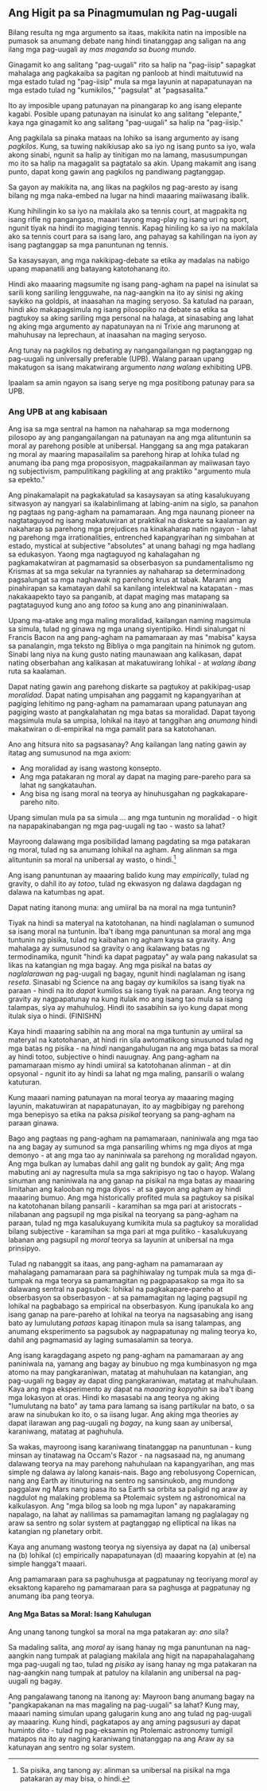 ## Ang Higit pa sa Pinagmumulan ng Pag-uugali

Bilang resulta ng mga argumento sa itaas, makikita natin na imposible na pumasok sa anumang debate nang hindi tinatanggap ang saligan na ang ilang mga pag-uugali ay *mas maganda sa buong mundo*.

Ginagamit ko ang salitang "pag-uugali" rito sa halip na "pag-iisip" sapagkat mahalaga ang pagkakaiba sa pagitan ng panloob at hindi maitutuwid na mga estado tulad ng "pag-iisip" mula sa mga layunin at napapatunayan na mga estado tulad ng "kumikilos," "pagsulat" at "pagsasalita."

Ito ay imposible upang patunayan na pinangarap ko ang isang elepante kagabi. Posible upang patunayan na isinulat ko ang salitang "elepante," kaya nga ginagamit ko ang salitang "pag-uugali" sa halip na "pag-iisip."

Ang pagkilala sa pinaka mataas na lohiko sa isang argumento ay isang *pagkilos*. Kung, sa tuwing nakikiusap ako sa iyo ng isang punto sa iyo, wala akong sinabi, ngunit sa halip ay tinitigan mo na lamang, masusumpungan mo ito sa halip na magagalit sa pagtatalo sa akin. Upang makamit ang isang punto, dapat kong gawin ang pagkilos ng pandiwang pagtanggap.

Sa gayon ay makikita na, ang likas na pagkilos ng pag-aresto ay isang bilang ng mga naka-embed na lugar na hindi maaaring maiiwasang ibalik.

Kung hihilingin ko sa iyo na makilala ako sa tennis court, at magpakita ng isang rifle ng pangangaso, maaari tayong mag-play ng isang uri ng sport, ngunit tiyak na hindi ito magiging tennis. Kapag hiniling ko sa iyo na makilala ako sa tennis court para sa isang laro, ang pahayag sa kahilingan na iyon ay isang pagtanggap sa mga panuntunan ng tennis.

Sa kasaysayan, ang mga nakikipag-debate sa etika ay madalas na nabigo upang mapanatili ang batayang katotohanang ito.

Hindi ako maaaring magsumite ng isang pang-agham na papel na isinulat sa sarili kong sariling lengguwahe, na nag-aangkin na ito ay sinisi ng aking saykiko na goldpis, at inaasahan na maging seryoso. Sa katulad na paraan, hindi ako makapagsimula ng isang pilosopiko na debate sa etika sa pagtukoy sa aking sariling mga personal na halaga, at sinasabing ang lahat ng aking mga argumento ay napatunayan na ni Trixie ang marunong at mahuhusay na leprechaun, at inaasahan na maging seryoso.

Ang tunay na pagkilos ng debating ay nangangailangan ng pagtanggap ng pag-uugali ng universally preferable (UPB). Walang paraan upang makatugon sa isang makatwirang argumento *nang walang* exhibiting UPB.

Ipaalam sa amin ngayon sa isang serye ng mga positibong patunay para sa UPB.

### Ang UPB at ang kabisaan

Ang isa sa mga sentral na hamon na nahaharap sa mga modernong pilosopo ay ang pangangailangan na patunayan na ang mga alituntunin sa moral ay parehong posible at unibersal. Hanggang sa ang mga patakaran ng moral ay maaring mapasailalim sa parehong hirap at lohika tulad ng anumang iba pang mga proposisyon, magpakailanman ay maiiwasan tayo ng subjectivism, pampulitikang pagkiling at ang praktiko "argumento mula sa epekto."

Ang pinakamalapit na pagkakatulad sa kasaysayan sa ating kasalukuyang sitwasyon ay nangyari sa ikalabinlimang at labing-anim na siglo, sa panahon ng pagtaas ng pang-agham na pamamaraan. Ang mga naunang pioneer na nagtataguyod ng isang makatuwiran at praktikal na diskarte sa kaalaman ay nakaharap sa parehong mga prejudices na kinakaharap natin ngayon - lahat ng parehong mga irrationalities, entrenched kapangyarihan ng simbahan at estado, mystical at subjective "absolutes" at unang bahagi ng mga hadlang sa edukasyon. Yaong mga nagtaguyod ng kahalagahan ng pagkamakatwiran at pagmamasid sa obserbasyon sa pundamentalismo ng Krismas at sa mga sekular na tyrannies ay nahaharap sa determinadong pagsalungat sa mga naghawak ng parehong krus at tabak. Marami ang pinahirapan sa kamatayan dahil sa kanilang intelektwal na katapatan - mas nakakaapekto tayo sa panganib, at dapat maging mas matapang sa pagtataguyod kung ano ang *totoo* sa kung ano ang pinaniniwalaan.

Upang ma-atake ang mga maling moralidad, kailangan naming magsimula sa simula, tulad ng ginawa ng mga unang siyentipiko. Hindi sinalungat ni Francis Bacon na ang pang-agham na pamamaraan ay mas "mabisa" kaysa sa panalangin, mga teksto ng Bibliya o mga pangitain na hinimok ng gutom. Sinabi lang niya na kung gusto nating maunawaan ang kalikasan, dapat nating obserbahan ang kalikasan at makatuwirang lohikal - at *walang ibang* ruta sa kaalaman.

Dapat nating gawin ang parehong diskarte sa pagtukoy at pakikipag-usap *moralidad*. Dapat nating umpisahan ang paggamit ng kapangyarihan at pagiging lehitimo ng pang-agham na pamamaraan upang patunayan ang pagiging wasto at pangkalahatan ng mga batas sa moralidad. Dapat tayong magsimula mula sa umpisa, lohikal na itayo at tanggihan ang *anumang* hindi makatwiran o di-empirikal na mga pamalit para sa katotohanan.

Ano ang hitsura nito sa pagsasanay? Ang kailangan lang nating gawin ay itatag ang sumusunod na mga axiom:

- Ang moralidad ay isang wastong konsepto.
- Ang mga patakaran ng moral ay dapat na maging pare-pareho para sa lahat ng sangkatauhan.
- Ang bisa ng isang moral na teorya ay hinuhusgahan ng pagkakapare-pareho nito.

Upang simulan mula pa sa simula ... ang mga tuntunin ng moralidad - o higit na napapakinabangan ng mga pag-uugali ng tao - wasto sa lahat?

Mayroong dalawang mga posibilidad lamang pagdating sa mga patakaran ng moral, tulad ng sa anumang lohikal na agham. Ang alinman sa mga alituntunin sa moral na unibersal ay wasto, o hindi.[^6]

Ang isang panuntunan ay maaaring balido kung may *empirically*, tulad ng gravity, o dahil ito ay *totoo*, tulad ng ekwasyon ng dalawa dagdagan ng dalawa na katumbas ng apat.

Dapat nating itanong muna: ang umiiral ba na moral na mga tuntunin?

Tiyak na hindi sa materyal na katotohanan, na hindi naglalaman o sumunod sa isang moral na tuntunin. Iba't ibang mga panuntunan sa moral ang mga tuntunin ng pisika, tulad ng kaibahan ng agham kaysa sa gravity. Ang mahalaga ay sumusunod sa gravity o ang ikalawang batas ng termodinamika, ngunit "hindi ka dapat pagpatay" ay wala pang nakasulat sa likas na katangian ng mga bagay. Ang mga pisikal na batas *ay naglalarawan* ng pag-uugali ng bagay, ngunit hindi naglalaman ng isang *reseta*. Sinasabi ng Science na ang bagay *ay* kumikilos sa isang tiyak na paraan - hindi na ito *dapat* kumilos sa isang tiyak na paraan. Ang teorya ng gravity ay nagpapatunay na kung itulak mo ang isang tao mula sa isang talampas, siya ay mahuhulog. Hindi ito sasabihin sa iyo kung dapat mong itulak siya o hindi. (FINISHN)

Kaya hindi maaaring sabihin na ang moral na mga tuntunin ay umiiral sa materyal na katotohanan, at hindi rin sila awtomatikong sinusunod tulad ng mga batas ng pisika - na *hindi* nangangahulugan na ang mga batas sa moral ay hindi totoo, subjective o hindi nauugnay. Ang pang-agham na pamamaraan mismo ay hindi umiiral sa katotohanan alinman - at din opsyonal - ngunit ito ay hindi sa lahat ng mga maling, pansarili o walang katuturan.

Kung maaari naming patunayan na moral teorya ay maaaring maging layunin, makatuwiran at napapatunayan, ito ay magbibigay ng parehong mga benepisyo sa etika na paksa *pisikal* teoryang sa pang-agham na paraan ginawa.

Bago ang pagtaas ng pang-agham na pamamaraan, naniniwala ang mga tao na ang bagay ay sumunod sa mga pansariling whims ng mga diyos at mga demonyo - at ang mga tao ay naniniwala sa parehong ng moralidad ngayon. Ang mga bulkan ay lumabas dahil ang galit ng bundok ay galit; Ang mga mabuting ani ay nagresulta mula sa mga sakripisyo ng tao o hayop. Walang sinuman ang naniniwala na ang ganap na pisikal na mga batas ay maaaring limitahan ang kalooban ng mga diyos - at sa gayon ang agham ay hindi maaaring bumuo. Ang mga historically profited mula sa pagtukoy sa pisikal na katotohanan bilang pansarili - karamihan sa mga pari at aristocrats - nilabanan ang pagsupil ng mga pisikal na teoryang sa pang-agham na paraan, tulad ng mga kasalukuyang kumikita mula sa pagtukoy sa moralidad bilang subjective - karamihan sa mga pari at mga pulitiko - kasalukuyang labanan ang pagsupil ng *moral* teorya sa layunin at unibersal na mga prinsipyo.

Tulad ng nabanggit sa itaas, ang pang-agham na pamamaraan ay mahalagang pamamaraan para sa paghihiwalay ng tumpak mula sa mga di-tumpak na mga teorya sa pamamagitan ng pagpapasakop sa mga ito sa dalawang sentral na pagsubok: lohikal na pagkakapare-pareho at obserbasyon sa obserbasyon - at sa pamamagitan ng laging pagsupil ng lohikal na pagbabago sa empirical na obserbasyon. Kung ipanukala ko ang isang ganap na pare-pareho at lohikal na teorya na nagsasabing ang isang bato ay lumulutang *pataas* kapag itinapon mula sa isang talampas, ang anumang eksperimento sa pagsubok ay nagpapatunay ng maling teorya ko, dahil ang pagmamasid ay laging sumasalamin sa teorya.

Ang isang karagdagang aspeto ng pang-agham na pamamaraan ay ang paniniwala na, yamang ang bagay ay binubuo ng mga kumbinasyon ng mga atomo na may pangkaraniwan, matatag at mahuhulaan na katangian, ang pag-uugali ng bagay ay dapat ding pangkaraniwan, matatag at mahuhulaan. Kaya ang mga eksperimento ay dapat na *maaaring kopyahin* sa iba't ibang mga lokasyon at oras. Hindi ko masasabi na ang teorya ng aking "lumulutang na bato" ay tama para lamang sa isang partikular na bato, o sa araw na sinubukan ko ito, o sa iisang lugar. Ang aking mga theories ay dapat ilarawan ang pag-uugali ng *bagay*, na kung saan ay unibersal, karaniwang, matatag at paghuhula.

Sa wakas, mayroong isang karaniwang tinatanggap na panuntunan - kung minsan ay tinatawag na Occam's Razor - na nagsasaad na, ng anumang dalawang teorya na may parehong nahuhulaan na kapangyarihan, ang mas simple ng dalawa ay lalong kanais-nais. Bago ang rebolusyong Copernican, nang ang Earth ay itinuturing na sentro ng sansinukob, ang mundong paggalaw ng Mars nang ipasa ito sa Earth sa orbita sa paligid ng araw ay nagdulot ng malaking problema sa Ptolemaic system ng astronomical na kalkulasyon. Ang "mga bilog sa loob ng mga lupon" ay napakaraming napalago, na lahat ay nalilimas sa pamamagitan lamang ng paglalagay ng araw sa sentro ng solar system at pagtanggap ng elliptical na likas na katangian ng planetary orbit.

Kaya ang anumang wastong teorya ng siyensiya ay dapat na (a) unibersal na (b) lohikal (c) empirically napapatunayan (d) maaaring kopyahin at (e) na simple hangga't maaari.

Ang pamamaraan para sa paghuhusga at pagpatunay ng teoriyang *moral* ay eksaktong kapareho ng pamamaraan para sa paghusga at pagpatunay ng anumang iba pang teorya.

#### Ang Mga Batas sa Moral: Isang Kahulugan

Ang unang tanong tungkol sa moral na mga patakaran ay: *ano* sila?

Sa madaling salita, ang *moral* ay isang hanay ng mga panuntunan na nag-aangkin nang tumpak at palagiang makilala ang higit na napapahalagahang mga pag-uugali ng tao, tulad ng *pisika* ay isang hanay ng mga patakaran na nag-aangkin nang tumpak at patuloy na kilalanin ang unibersal na pag-uugali ng bagay.

Ang pangalawang tanong na itanong ay: Mayroon bang anumang bagay na "pangkapakanan na mas magaling na pag-uugali" sa lahat? Kung may, maaari naming simulan upang galugarin kung ano ang tulad ng pag-uugali ay maaaring. Kung hindi, pagkatapos ay ang aming pagsusuri ay dapat huminto dito - tulad ng pag-eksamin ng Ptolemaic astronomy tumigil matapos na ito ay naging karaniwang tinatanggap na ang Araw ay sa katunayan ang sentro ng solar system.

[^6]: Sa pisika, ang tanong ay: alinman sa unibersal na pisikal na mga patakaran ay may bisa, o hindi.
